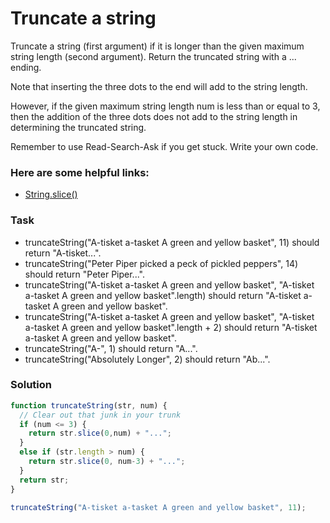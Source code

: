# Truncate a string

Truncate a string (first argument) if it is longer than the given maximum string length (second argument). Return the truncated string with a ... ending.

Note that inserting the three dots to the end will add to the string length.

However, if the given maximum string length num is less than or equal to 3, then the addition of the three dots does not add to the string length in determining the truncated string.

Remember to use Read-Search-Ask if you get stuck. Write your own code.

### Here are some helpful links:

+ [String.slice()](https://developer.mozilla.org/en-US/docs/Web/JavaScript/Reference/Global_Objects/String/slice)

### Task

+ truncateString("A-tisket a-tasket A green and yellow basket", 11) should return "A-tisket...".
+ truncateString("Peter Piper picked a peck of pickled peppers", 14) should return "Peter Piper...".
+ truncateString("A-tisket a-tasket A green and yellow basket", "A-tisket a-tasket A green and yellow basket".length) should return "A-tisket a-tasket A green and yellow basket".
+ truncateString("A-tisket a-tasket A green and yellow basket", "A-tisket a-tasket A green and yellow basket".length + 2) should return "A-tisket a-tasket A green and yellow basket".
+ truncateString("A-", 1) should return "A...".
+ truncateString("Absolutely Longer", 2) should return "Ab...".

### Solution

```javascript
function truncateString(str, num) {
  // Clear out that junk in your trunk
  if (num <= 3) { 
    return str.slice(0,num) + "..."; 
  }
  else if (str.length > num) { 
    return str.slice(0, num-3) + "..."; 
  } 
  return str;
}

truncateString("A-tisket a-tasket A green and yellow basket", 11);
```
